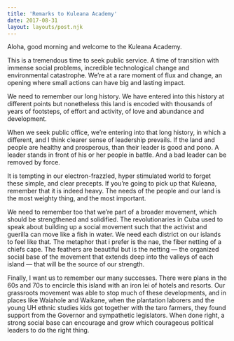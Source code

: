 ```yaml
---
title: 'Remarks to Kuleana Academy'
date: 2017-08-31
layout: layouts/post.njk
---
```

Aloha, good morning and welcome to the Kuleana Academy.

This is a tremendous time to seek public service. A time of transition with immense social problems, incredible technological change and environmental catastrophe. We’re at a rare moment of flux and change, an opening where small actions can have big and lasting impact.

We need to remember our long history. We have entered into this history at different points but nonetheless this land is encoded with thousands of years of footsteps, of effort and activity, of love and abundance and development.

When we seek public office, we’re entering into that long history, in which a different, and I think clearer sense of leadership prevails. If the land and people are healthy and prosperous, than their leader is good and pono. A leader stands in front of his or her people in battle. And a bad leader can be removed by force.

It is tempting in our electron-frazzled, hyper stimulated world to forget these simple, and clear precepts. If you’re going to pick up that Kuleana, remember that it is indeed heavy. The needs of the people and our land is the most weighty thing, and the most important.

We need to remember too that we’re part of a broader movement, which should be strengthened and solidified. The revolutionaries in Cuba used to speak about building up a social movement such that the activist and guerilla can move like a fish in water. We need each district on our islands to feel like that. The metaphor that i prefer is the nae, the fiber netting of a chiefs cape. The feathers are beautiful but is the netting — the organized social base of the movement that extends deep into the valleys of each island — that will be the source of our strength.

Finally, I want us to remember our many successes. There were plans in the 60s and 70s to encircle this island with an iron lei of hotels and resorts. Our grassroots movement was able to stop much of these developments, and in places like Waiahole and Waikane, when the plantation laborers and the young UH ethnic studies kids got together with the taro farmers, they found support from the Governor and sympathetic legislators. When done right, a strong social base can encourage and grow which courageous political leaders to do the right thing.